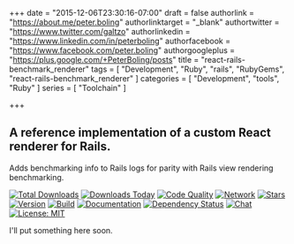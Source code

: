 +++
date = "2015-12-06T23:30:16-07:00"
draft = false
authorlink = "https://about.me/peter.boling"
authorlinktarget = "_blank"
authortwitter = "https://www.twitter.com/galtzo"
authorlinkedin = "https://www.linkedin.com/in/peterboling"
authorfacebook = "https://www.facebook.com/peter.boling"
authorgoogleplus = "https://plus.google.com/+PeterBoling/posts"
title = "react-rails-benchmark_renderer"
tags = [ "Development", "Ruby", "rails", "RubyGems", "react-rails-benchmark_renderer" ]
categories = [ "Development", "tools", "Ruby" ]
series = [ "Toolchain" ]

+++

## A reference implementation of a custom React renderer for Rails.

Adds benchmarking info to Rails logs for parity with Rails view rendering benchmarking.

[![Total Downloads](https://img.shields.io/gem/rt/react-rails-benchmark_renderer.svg)](https://github.com/pboling/react-rails-benchmark_renderer)
[![Downloads Today](https://img.shields.io/gem/rd/react-rails-benchmark_renderer.svg)](https://github.com/pboling/react-rails-benchmark_renderer)
[![Code Quality](https://img.shields.io/codeclimate/github/pboling/react-rails-benchmark_renderer.svg)](https://codeclimate.com/github/pboling/react-rails-benchmark_renderer)
[![Network](https://img.shields.io/github/forks/pboling/react-rails-benchmark_renderer.svg?style=social)](https://github.com/pboling/react-rails-benchmark_renderer/network)
[![Stars](https://img.shields.io/github/stars/pboling/react-rails-benchmark_renderer.svg?style=social)](https://github.com/pboling/react-rails-benchmark_renderer/stargazers)
[![Version](https://img.shields.io/gem/v/react-rails-benchmark_renderer.svg)](https://rubygems.org/gems/react-rails-benchmark_renderer)
[![Build](https://img.shields.io/travis/pboling/react-rails-benchmark_renderer.svg)](https://travis-ci.org/pboling/react-rails-benchmark_renderer)
[![Documentation](http://inch-ci.org/github/pboling/react-rails-benchmark_renderer.svg)](http://inch-ci.org/github/pboling/react-rails-benchmark_renderer)
[![Dependency Status](https://gemnasium.com/pboling/react-rails-benchmark_renderer.svg)](https://gemnasium.com/pboling/react-rails-benchmark_renderer)
[![Chat](https://img.shields.io/gitter/room/pboling/react-rails-benchmark_renderer.svg)](https://gitter.im/pboling/react-rails-benchmark_renderer)
[![License: MIT](https://img.shields.io/badge/License-MIT-yellow.svg)](https://opensource.org/licenses/MIT)

I'll put something here soon.
